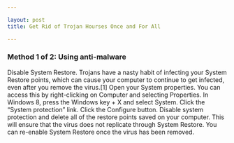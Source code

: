 ```yaml
---

layout: post
title: Get Rid of Trojan Hourses Once and For All

---
```


### Method 1 of 2: Using anti-malware

Disable System Restore. Trojans have a nasty habit of infecting your System Restore points, which can cause your computer to continue to get infected, even after you remove the virus.[1]
Open your System properties. You can access this by right-clicking on Computer and selecting Properties. In Windows 8, press the Windows key + X and select System.
Click the “System protection” link.
Click the Configure button.
Disable system protection and delete all of the restore points saved on your computer. This will ensure that the virus does not replicate through System Restore. You can re-enable System Restore once the virus has been removed.
